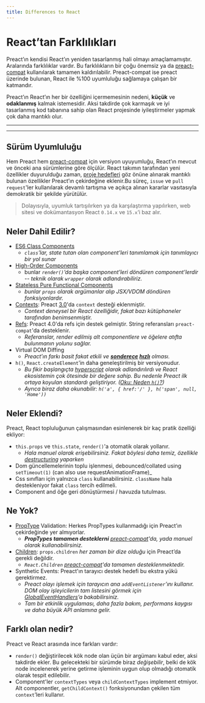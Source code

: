 ```yaml
---
title: Differences to React
---
```


# React’tan Farklılıkları

Preact’ın kendisi React’ın yeniden tasarlanmış hali olmayı amaçlamamıştır. Aralarında farklılıklar vardır. Bu farklılıkların bir çoğu önemsiz ya da [preact-compat] kullanılarak tamamen kaldırılabilir. Preact-compat ise preact üzerinde bulunan, React ile %100 uyumluluğu sağlamaya çalışan bir katmandır.

Preact’ın React’ın her bir özelliğini içermemesinin nedeni, **küçük** ve **odaklanmış** kalmak istemesidir. Aksi takdirde çok karmaşık ve iyi tasarlanmış kod tabanına sahip olan React projesinde iyileştirmeler yapmak çok daha mantıklı olur.

---

<div><toc></toc></div>

---

## Sürüm Uyumluluğu

Hem Preact hem [preact-compat] için versiyon uyuyumluğu, React’ın mevcut ve önceki ana sürümlerine göre ölçülür. React takımın tarafından yeni özellikler duyurulduğu zaman, [proje hedefleri] göz önüne alınarak mantıklı bulunan özellikler Preact’ın çekirdeğine eklenir.Bu süreç, `issue` ve `pull request`'ler kullanılarak devamlı tartışma ve açıkça alınan kararlar vasıtasıyla demokratik bir şekilde yürütülür.

> Dolayısıyla, uyumluk tartışılırken ya da karşılaştırma yapılırken, web sitesi ve dokümantasyon React `0.14.x` ve `15.x`‘i baz alır.

## Neler Dahil Edilir?

*   [ES6 Class Components]
    *   _`class`'lar, state tutan olan component'leri tanımlamak için tanımlayıcı bir yol sunar_
*   [High-Order Components]
    *   bunlar _`render()`’da başka component'leri döndüren component'lerdir -- teknik olarak `wrapper` olarak adlandırabiliriz._
*   [Stateless Pure Functional Components]
    *   _bunlar `props` olarak argümanlar alıp JSX/VDOM döndüren fonksiyonlardır._
*   [Contexts]: Preact [3.0]'da `context` desteği eklenmiştir.
    *   _Context deneysel bir React özelliğidir, fakat bazı kütüphaneler tarafından benimsenmiştir._
*   [Refs]: Preact 4.0'da refs için destek gelmiştir. String referansları `preact-compat`'da desteklenir.
    *   _Referanslar, render edilmiş alt componentlere ve öğelere atıfta bulunmanın yolunu sağlar._
*   Virtual DOM Diffing
    *   _Preact’ın farkı basit fakat etkili ve **[sonderece](http://developit.github.io/js-repaint-perfs/) [hızlı](https://localvoid.github.io/uibench/)** olması._
*   `h()`, `React.createElement`’in daha geneleştirilmiş bir versiyonudur.
    *   _Bu fikir başlangıçta [hyperscript] olarak adlandırılırdı ve React ekosistemin çok ötesinde bir değere sahip. Bu nedenle Preact ilk ortaya koyulan standardı geliştiriyor. ([Oku: Neden `h()`?](http://jasonformat.com/wtf-is-jsx))_
    *   _Ayrıca biraz daha okunabilir: `h('a', { href:'/' }, h('span', null, 'Home'))`_

## Neler Eklendi?

Preact, React topluluğunun çalışmasından esinlenerek bir kaç pratik özelliği ekliyor:

*   `this.props` ve `this.state`, `render()`'a otomatik olarak yollanır.
    *   _Hala manuel olarak erişebilirsiniz. Fakat böylesi daha temiz, özellikle [destructuring] yaparken_
*   Dom güncellemelerinin toplu işlenmesi, debounced/collated using `setTimeout(1)` (can also use requestAnimationFrame)\_
*   Css sınıfları için yalnızca `class` kullanabilirsiniz. `className` hala destekleniyor fakat `class` tercih edilmeli.
*   Component and öğe geri dönüştürmesi / havuzda tutulması.

## Ne Yok?

*   [PropType] Validation: Herkes PropTypes kullanmadığı için Preact’ın çekirdeğinde yer almıyorlar.
    *   _**PropTypes tamamen desteklerni** [preact-compat]'da, yada manuel olarak kullanabilirsiniz._
*   [Children]: `props.children` _her zaman bir dize olduğu_ için Preact’da gerekli değildir.
    *   _`React.Children` [preact-compat]'da tamamen desteklenmektedir._
*   Synthetic Events: Preact'ın tarayıcı destek hedefi bu ekstra yükü gerektirmez.
    *   _Preact olayı işlemek için tarayıcın ana `addEventListener`’ını kullanır. DOM olay işleyicilerin tam listesini görmek için [GlobalEventHandlers]’a bakabilirsiniz._
    *   _Tam bir etkinlik uygulaması, daha fazla bakım, performans kaygısı ve daha büyük API anlamına gelir._

## Farklı olan nedir?

Preact ve React arasında ince farkları vardır:

*   `render()` değiştirilecek kök node olan üçün bir argümanı kabul eder, aksi takdirde ekler. Bu gelecekteki bir sürümde biraz _değişebilir_, belki de kök node incelenerek yerine getirme işleminin uygun olup olmadığı otomatik olarak tespit edilebilir.
*   Component'ler `contextTypes` veya `childContextTypes` implement etmiyor. Alt componentler, `getChildContext()` fonksiyonundan çekilen tüm `context`’leri kullanır.

[Proje Hedefleri]: /about/project-goals
[hyperscript]: https://github.com/dominictarr/hyperscript
[3.0]: https://github.com/preactjs/preact/milestones/3.0
[4.0]: https://github.com/preactjs/preact/milestones/4.0
[preact-compat]: https://github.com/preactjs/preact-compat
[PropType]: https://github.com/developit/proptypes
[Contexts]: https://facebook.github.io/react/docs/context.html
[Refs]: https://facebook.github.io/react/docs/more-about-refs.html
[Children]: https://facebook.github.io/react/docs/top-level-api.html#reactchildren
[GlobalEventHandlers]: https://developer.mozilla.org/en-US/docs/Web/API/GlobalEventHandlers
[ES6 Class Components]: https://facebook.github.io/react/docs/reusable-components.html#es6-classes
[High-Order Components]: https://medium.com/@dan_abramov/mixins-are-dead-long-live-higher-order-components-94a0d2f9e750
[Stateless Pure Functional Components]: https://facebook.github.io/react/docs/reusable-components.html#stateless-functions
[destructuring]: http://www.2ality.com/2015/01/es6-destructuring.html
[Linked State]: /guide/v8/linked-state

